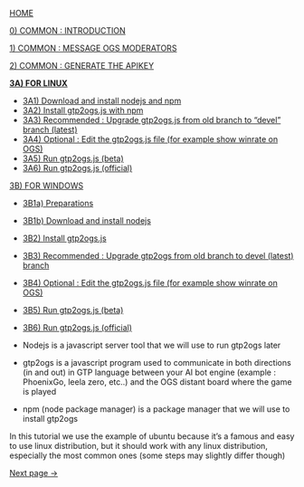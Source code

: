 [HOME](https://github.com/wonderingabout/gtp2ogs-tutorial)

[0) COMMON : INTRODUCTION](/docs/0-common-introduction.md)

[1) COMMON : MESSAGE OGS MODERATORS](/docs/1-common-message-ogs-moderators.md)

[2) COMMON : GENERATE THE APIKEY](/docs/2-common-generate-the-apikey.md)

[**3A) FOR LINUX**](/docs/3A0-FOR-LINUX.md)

  - [3A1) Download and install nodejs and npm](/docs/3A1-linux-download-install-nodejs.md)
  - [3A2) Install gtp2ogs.js with npm](/docs/3A2-linux-install-gt2ogs-js-with-npm.md)
  - [3A3) Recommended : Upgrade gtp2ogs.js from old branch to “devel” branch (latest)](/docs/3A3-linux-optional-upgrade-to-devel.md)
  - [3A4) Optional : Edit the gtp2ogs.js file (for example show winrate on OGS)](/docs/3A4-linux-optional-edit-gtp2ogs-js-file.md)
  - [3A5) Run gtp2ogs.js (beta)](/docs/3A5-linux-run-gtp2ogs-js-beta.md)
  - [3A6) Run gtp2ogs.js (official)](/docs/3A6-linux-run-gtp2ogs-js-beta.md)


[3B) FOR WINDOWS](/docs/3B0-FOR-WINDOWS.md)

  - [3B1a) Preparations](/docs/3B1a-windows-preparations.md)
  - [3B1b) Download and install nodejs](/docs/3B1b-windows-download-install-nodejs.md)
  - [3B2) Install gtp2ogs.js](/docs/3B2-windows-install-gt2ogs-js-with-npm.md)
  - [3B3) Recommended : Upgrade gtp2ogs from old branch to devel (latest) branch](/docs/3B3-windows-optional-upgrade-to-devel.md)
  - [3B4) Optional : Edit the gtp2ogs.js file (for example show winrate on OGS)](/docs/3B4-windows-optional-edit-gtp2ogs-js-file.md)
  - [3B5) Run gtp2ogs.js (beta)](/docs/3B5-windows-run-gtp2ogs-js-beta.md)
  - [3B6) Run gtp2ogs.js (official)](/docs/3B6-windows-run-gtp2ogs-js-beta.md)

- Nodejs is a javascript server tool that we will use to run gtp2ogs later
- gtp2ogs is a javascript program used to communicate in both directions (in and out) in GTP language between your AI bot engine (example : PhoenixGo, leela zero, etc..) and the OGS distant board where the game is played
- npm (node package manager) is a package manager that we will use to install gtp2ogs

In this tutorial we use the example of ubuntu because it’s a famous and easy to use linux distribution, but it should work with any linux distribution, especially the most common ones (some steps may slightly differ though)

[Next page ->](/docs/3A1-linux-download-install-nodejs.md)

